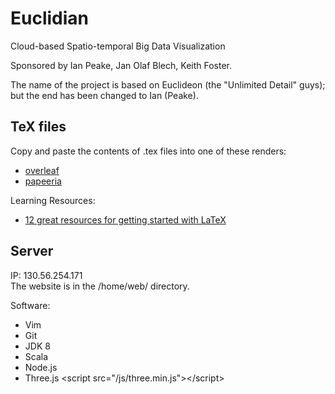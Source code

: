# Euclidian
Cloud-based Spatio-temporal Big Data Visualization

Sponsored by Ian Peake, Jan Olaf Blech, Keith Foster.

The name of the project is based on Euclideon (the "Unlimited Detail" guys); but the end has been changed to Ian (Peake).

## TeX files
Copy and paste the contents of .tex files into one of these renders:
* [overleaf](https://www.overleaf.com/)
* [papeeria](https://papeeria.com/)

Learning Resources:
* [12 great resources for getting started with LaTeX](http://www.howtotex.com/general/12-great-resources-for-getting-started-with-latex/)

## Server
IP: 130.56.254.171
<br>The website is in the /home/web/ directory.

Software:
* Vim
* Git
* JDK 8
* Scala
* Node.js
* Three.js \<script src="/js/three.min.js"\>\</script\>
